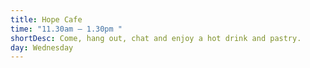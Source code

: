 ```yaml
---
title: Hope Cafe
time: "11.30am – 1.30pm "
shortDesc: Come, hang out, chat and enjoy a hot drink and pastry.
day: Wednesday
---
```


